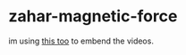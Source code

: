 # zahar-magnetic-force

im using [this too](https://github.com/zfrhv/canvas-video) to embend the videos.
